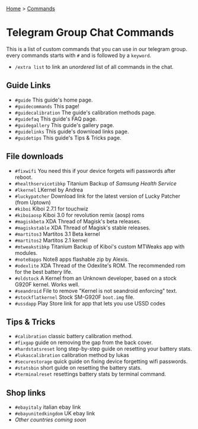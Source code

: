 [Home](/index.md)   >   [Commands](/commands.md)

# Telegram Group Chat Commands

This is a list of custom commands that you can use in our telegram group. every commands starts with `#` and is followed by a `keyword`. <br/>
- `/extra list` to link an _unordered_ list of all commands in the chat.

## Guide Links
- `#guide` This guide's home page.
- `#guidecommands` This page!
- `#guidecalibration` The guide's calibration methods page.
- `#guidefaq` This guide's FAQ page.
- `#guidegallery` This guide's gallery page.
- `#guidelinks` This guide's download links page.
- `#guidetips` This guide's Tips & Tricks page.

## File downloads
- `#fixwifi` You need this if your device forgets wifi passwords after reboot.
- `#healthservicetibkp` Titanium Backup of *Samsung Health Service*
- `#lkernel` LKernel by Andrea
- `#luckypatcher` Download link for the latest version of Lucky Patcher (from Uptown)
- `#kiboi` Kiboi 2.7.1 for touchwiz
- `#kiboiaosp` Kiboi 3.0 for revolution remix (aosp) roms
- `#magiskbeta` XDA Thread of Magisk's beta releases.
- `#magiskstable` XDA Thread of Magisk's stable releases.
- `#martitos3` Martitos 3.1 Beta kernel
- `#martitos2` Martitos 2.1 kernel
- `#mtweakstibkp` Titanium Backup of Kiboi's custom MTWeaks app with modules.
- `#note8apps` Note8 apps flashable zip by Alexis.
- `#odexlite` XDA Thread of the Odexlite's ROM. The recommended rom for the best battery life.
- `#oldstock` A Kernel from an Unknown developer, based on a stock G920F kernel. Works well.
- `#seandroid` File to remove "Kernel is not seandroid enforcing" text.
- `#stockflatkernel` Stock SM-G920F `boot.img` file.
- `#ussdapp` Play Store link for app that lets you use USSD codes

## Tips & Tricks
- `#calibration` classic battery calibration method.
- `#fixgap` guide on removing the gap from the back cover.
- `#hardstatsreset` long step-by-step guide on resetting your battery stats.
- `#lukascalibration` calibration method by lukas
- `#securestorage` quick guide on fixing device forgetting wifi passwords.
- `#statsbin` short guide on resetting the battery stats.
- `#terminalreset` resettings battery stats by terminal command.

## Shop links
- `#ebayitaly` italian ebay link
- `#ebayunitedkingdom` UK ebay link
- *Other countries coming soon*
